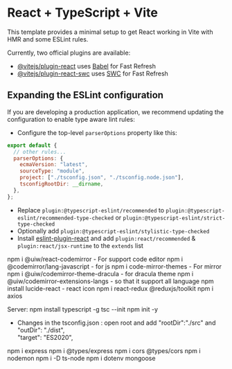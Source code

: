 # React + TypeScript + Vite

This template provides a minimal setup to get React working in Vite with HMR and some ESLint rules.

Currently, two official plugins are available:

- [@vitejs/plugin-react](https://github.com/vitejs/vite-plugin-react/blob/main/packages/plugin-react/README.md) uses [Babel](https://babeljs.io/) for Fast Refresh
- [@vitejs/plugin-react-swc](https://github.com/vitejs/vite-plugin-react-swc) uses [SWC](https://swc.rs/) for Fast Refresh

## Expanding the ESLint configuration

If you are developing a production application, we recommend updating the configuration to enable type aware lint rules:

- Configure the top-level `parserOptions` property like this:

```js
export default {
  // other rules...
  parserOptions: {
    ecmaVersion: "latest",
    sourceType: "module",
    project: ["./tsconfig.json", "./tsconfig.node.json"],
    tsconfigRootDir: __dirname,
  },
};
```

- Replace `plugin:@typescript-eslint/recommended` to `plugin:@typescript-eslint/recommended-type-checked` or `plugin:@typescript-eslint/strict-type-checked`
- Optionally add `plugin:@typescript-eslint/stylistic-type-checked`
- Install [eslint-plugin-react](https://github.com/jsx-eslint/eslint-plugin-react) and add `plugin:react/recommended` & `plugin:react/jsx-runtime` to the `extends` list

npm i @uiw/react-codemirror - For support code editor
npm i @codemirror/lang-javascript - for js
npm i code-mirror-themes - For mirror
npm i @uiw/codemirror-theme-dracula - for dracula theme
npm i @uiw/codemirror-extensions-langs - so that it support all language
npm install lucide-react - react icon
npm i react-redux @reduxjs/toolkit
npm i axios

Server:
npm install typescript -g
tsc --init
npm init -y

- Changes in the tsconfig.json : open root and add "rootDir":"./src" and "outDir": "./dist",  
  "target": "ES2020",

npm i express
npm i @types/express
npm i cors @types/cors
npm i nodemon
npm i -D ts-node
npm i dotenv mongoose
